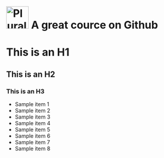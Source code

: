 # <a href='http://pluralsight.com'><img src='https://gillcleerenpluralsight.blob.core.windows.net/files/pluralsight.png' height='60' alt='Pluralsight Logo' /></a> A great cource on Github

# This is an H1
## This is an H2
### This is an H3
- Sample item 1
- Sample item 2
- Sample item 3
- Sample item 4
- Sample item 5
- Sample item 6
- Sample item 7
- Sample item 8
